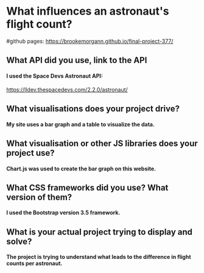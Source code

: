 # What influences an astronaut's flight count?

#github pages: 
https://brookemorgann.github.io/final-project-377/

## What API did you use, link to the API
#### I used the Space Devs Astronaut API:
https://lldev.thespacedevs.com/2.2.0/astronaut/

## What visualisations does your project drive?
#### My site uses a bar graph and a table to visualize the data.

## What visualisation or other JS libraries does your project use?
#### Chart.js was used to create the bar graph on this website.

## What CSS frameworks did you use? What version of them?
#### I used the Bootstrap version 3.5 framework.

## What is your actual project trying to display and solve?
#### The project is trying to understand what leads to the difference in flight counts per astronaut.
